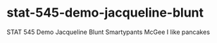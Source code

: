 # stat-545-demo-jacqueline-blunt
STAT 545 Demo
Jacqueline Blunt 
Smartypants McGee
I like pancakes

